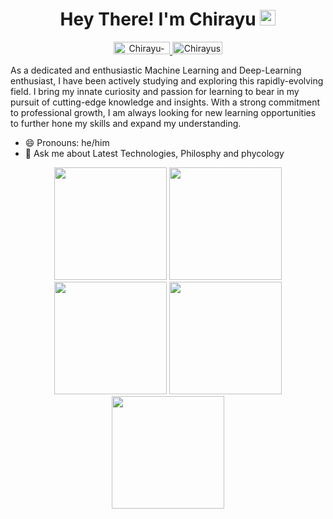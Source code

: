 <h1 align="center"> Hey There! I'm Chirayu <img src="https://media.giphy.com/media/hvRJCLFzcasrR4ia7z/giphy.gif" width="25px"></h1>
<p align="center"> <a href="https://www.linkedin.com/in/chirayu-sharma-45803222a/"> <img src="https://img.shields.io/badge/linkedin-%230077B5.svg?&style=for-the-badge&logo=linkedin&logoColor=white" alt="Chirayu-sharma" height='20' width='90'/> </a>
<a href="https://github.com/absolution-end"> <img src="https://img.shields.io/static/v1?message=GitHub&style=for-the-badge&logo=github&&logoColor=white&label=%20" alt="Chirayusharma" height='20' width='80'/>  </a>


As a dedicated and enthusiastic Machine Learning and Deep-Learning enthusiast, I have been actively studying and exploring this rapidly-evolving field. I bring my innate curiosity and passion for learning to bear in my pursuit of cutting-edge knowledge and insights. With a strong commitment to professional growth, I am always looking for new learning opportunities to further hone my skills and expand my understanding.
  
- 😄 Pronouns: he/him
- 💬 Ask me about Latest Technologies, Philosphy and phycology 

<div align="center">
<img height="180em" src="http://github-profile-summary-cards.vercel.app/api/cards/profile-details?username=absolution-end&theme=buefy" />
<img height="180em" src="http://github-profile-summary-cards.vercel.app/api/cards/repos-per-language?username=absolution-end&theme=buefy"  />
<img height="180em" src="http://github-profile-summary-cards.vercel.app/api/cards/most-commit-language?username=absolution-end&theme=buef"  />
<img height="180em" src="(http://github-profile-summary-cards.vercel.app/api/cards/stats?username=absolution-end&theme=buefy"/>
<img height="180em" src="http://github-profile-summary-cards.vercel.app/api/cards/productive-time?username=absolution-end&theme=buefy&utcOffset=8" />
</div>

<!--
**absolution-end/absolution-end** is a ✨ _special_ ✨ repository because its `README.md` (this file) appears on your GitHub profile.

Here are some ideas to get you started: A zealous and self-motivated individual, enthusiastically keen to learn and explore. Flexible, reliable, possess excellent time-keeping skills, and always open to new learning opportunities. I have been working and reading extensively in the field of Machine Learning and Deep- Learning

- 🔭 I’m currently working on ...
- 🌱 I’m currently learning ...
- 👯 I’m looking to collaborate on ...
- 🤔 I’m looking for help with ...
- 💬 Ask me about ...
- 📫 How to reach me: ...
- 😄 Pronouns: He/Him
- ⚡ Fun fact: ...
-->
